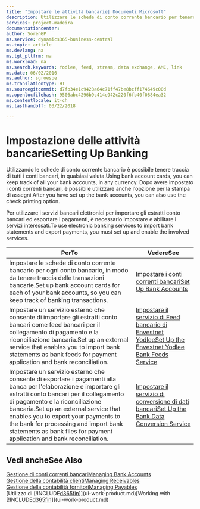 ```yaml
---
title: "Impostare le attività bancarie| Documenti Microsoft"
description: Utilizzare le schede di conto corrente bancario per tenere traccia dei conti bancari e impostare i feed della banca, ad esempio Yodlee, per scambiare dati.
services: project-madeira
documentationcenter: 
author: SorenGP
ms.service: dynamics365-business-central
ms.topic: article
ms.devlang: na
ms.tgt_pltfrm: na
ms.workload: na
ms.search.keywords: Yodlee, feed, stream, data exchange, AMC, link
ms.date: 06/02/2016
ms.author: sgroespe
ms.translationtype: HT
ms.sourcegitcommit: d7fb34e1c9428a64c71ff47be8bcff174649c00d
ms.openlocfilehash: 9506abc4296b9c414e942c220f6fb40f0884ea32
ms.contentlocale: it-ch
ms.lasthandoff: 03/22/2018

---
```

# <a name="setting-up-banking"></a><span data-ttu-id="6aee0-103">Impostazione delle attività bancarie</span><span class="sxs-lookup"><span data-stu-id="6aee0-103">Setting Up Banking</span></span>
<span data-ttu-id="6aee0-104">Utilizzando le schede di conto corrente bancario è possibile tenere traccia di tutti i conti bancari, in qualsiasi valuta.</span><span class="sxs-lookup"><span data-stu-id="6aee0-104">Using bank account cards, you can keep track of all your bank accounts, in any currency.</span></span> <span data-ttu-id="6aee0-105">Dopo avere impostato i conti correnti bancari, è possibile utilizzare anche l'opzione per la stampa di assegni.</span><span class="sxs-lookup"><span data-stu-id="6aee0-105">After you have set up the bank accounts, you can also use the check printing option.</span></span>

<span data-ttu-id="6aee0-106">Per utilizzare i servizi bancari elettronici per importare gli estratti conto bancari ed esportare i pagamenti, è necessario impostare e abilitare i servizi interessati.</span><span class="sxs-lookup"><span data-stu-id="6aee0-106">To use electronic banking services to import bank statements and  export payments, you must set up and enable the involved services.</span></span>

| <span data-ttu-id="6aee0-107">Per</span><span class="sxs-lookup"><span data-stu-id="6aee0-107">To</span></span> | <span data-ttu-id="6aee0-108">Vedere</span><span class="sxs-lookup"><span data-stu-id="6aee0-108">See</span></span> |
| --- | --- |
| <span data-ttu-id="6aee0-109">Impostare le schede di conto corrente bancario per ogni conto bancario, in modo da tenere traccia delle transazioni bancarie.</span><span class="sxs-lookup"><span data-stu-id="6aee0-109">Set up bank account cards for each of your bank accounts, so you can keep track of banking transactions.</span></span> |[<span data-ttu-id="6aee0-110">Impostare i conti correnti bancari</span><span class="sxs-lookup"><span data-stu-id="6aee0-110">Set Up Bank Accounts</span></span>](bank-how-setup-bank-accounts.md) |
| <span data-ttu-id="6aee0-111">Impostare un servizio esterno che consente di importare gli estratti conto bancari come feed bancari per il collegamento di pagamento e la riconciliazione bancaria.</span><span class="sxs-lookup"><span data-stu-id="6aee0-111">Set up an external service that enables you to import bank statements as bank feeds for payment application and bank reconciliation.</span></span> |[<span data-ttu-id="6aee0-112">Impostare il servizio di Feed bancario di Envestnet Yodlee</span><span class="sxs-lookup"><span data-stu-id="6aee0-112">Set Up the Envestnet Yodlee Bank Feeds Service</span></span>](bank-how-setup-bank-statement-service.md) |
| <span data-ttu-id="6aee0-113">Impostare un servizio esterno che consente di esportare i pagamenti alla banca per l'elaborazione e importare gli estratti conto bancari per il collegamento di pagamento e la riconciliazione bancaria.</span><span class="sxs-lookup"><span data-stu-id="6aee0-113">Set up an external service that enables you to export your payments to the bank for processing  and import bank statements as bank files for payment application and bank reconciliation.</span></span> |[<span data-ttu-id="6aee0-114">Impostare il servizio di conversione di dati bancari</span><span class="sxs-lookup"><span data-stu-id="6aee0-114">Set Up the Bank Data Conversion Service</span></span>](bank-how-setup-bank-data-conversion-service.md) |

## <a name="see-also"></a><span data-ttu-id="6aee0-115">Vedi anche</span><span class="sxs-lookup"><span data-stu-id="6aee0-115">See Also</span></span>
[<span data-ttu-id="6aee0-116">Gestione di conti correnti bancari</span><span class="sxs-lookup"><span data-stu-id="6aee0-116">Managing Bank Accounts</span></span>](bank-manage-bank-accounts.md)  
[<span data-ttu-id="6aee0-117">Gestione della contabilità clienti</span><span class="sxs-lookup"><span data-stu-id="6aee0-117">Managing Receivables</span></span>](receivables-manage-receivables.md)  
[<span data-ttu-id="6aee0-118">Gestione della contabilità fornitori</span><span class="sxs-lookup"><span data-stu-id="6aee0-118">Managing Payables</span></span>](payables-manage-payables.md)  
<span data-ttu-id="6aee0-119">[Utilizzo di [!INCLUDE[d365fin](includes/d365fin_md.md)]](ui-work-product.md)</span><span class="sxs-lookup"><span data-stu-id="6aee0-119">[Working with [!INCLUDE[d365fin](includes/d365fin_md.md)]](ui-work-product.md)</span></span>

